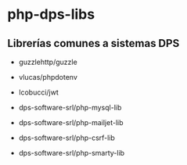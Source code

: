 # php-dps-libs
Librerías comunes a sistemas DPS
-

* guzzlehttp/guzzle
* vlucas/phpdotenv
* lcobucci/jwt

* dps-software-srl/php-mysql-lib
* dps-software-srl/php-mailjet-lib
* dps-software-srl/php-csrf-lib
* dps-software-srl/php-smarty-lib
    
